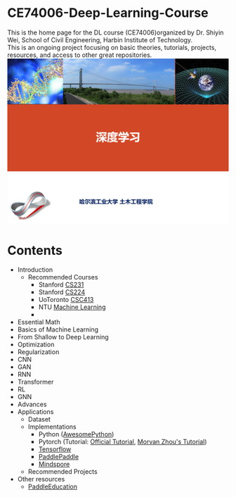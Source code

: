 # CE74006-Deep-Learning-Course
This is the home page for the DL course (CE74006)organized by Dr. Shiyin Wei, School of Civil Engineering, Harbin Institute of Technology.  
This is an ongoing project focusing on basic theories, tutorials, projects, resources, and access to other great repositories. 
![DL cource](https://github.com/silverweihit/CE74006-Deep-Learning-Course/blob/main/Attaches/DL%20course.png)

# Contents
* Introduction
    * Recommended Courses
        * Stanford [CS231](http://cs231n.stanford.edu/)
        * Stanford [CS224](https://cs224d.stanford.edu/)
        * UoToronto [CSC413](https://csc413-2020.github.io/)
        * NTU [Machine Learning](https://speech.ee.ntu.edu.tw/~hylee/ml/2023-spring.php)
        * 
* Essential Math
* Basics of Machine Learning
* From Shallow to Deep Learning
* Optimization
* Regularization
* CNN
* GAN
* RNN
* Transformer
* RL
* GNN
* Advances
* Applications
    * Dataset
    * Implementations
        * Python ([AwesomePython](https://github.com/vinta/awesome-python))
        * Pytorch (Tutorial: [Official Tutorial](https://github.com/pytorch/tutorials),
            [Morvan Zhou's Tutorial](https://github.com/MorvanZhou/PyTorch-Tutorial))
        * [Tensorflow](https://github.com/czy36mengfei/tensorflow2_tutorials_chinese)
        * [PaddlePaddle](https://www.paddlepaddle.org.cn/documentation/docs/zh/guides/index_cn.html)
        * [Mindspore](https://www.mindspore.cn/docs)
    *  Recommended Projects
* Other resources
   * [PaddleEducation](https://paddlepedia.readthedocs.io/en/latest/tutorials/deep_learning/index.html)
  

